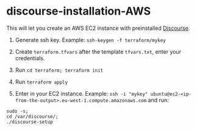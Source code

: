 # discourse-installation-AWS

This will let you create an AWS EC2 instance with preinstalled [Discourse](https://github.com/discourse/discourse/blob/master/docs/INSTALL-cloud.md).

1. Generate ssh key.
Example: `ssh-keygen -f terraform/mykey`

2. Create `terraform.tfvars` after the template `tfvars.txt`, enter your credentials.

3. Run `cd terraform; terraform init`

4. Run `terraform apply`

5. Enter in your EC2 instance. 
Example: `ssh -i "mykey" ubuntu@ec2-<ip-from-the-output>.eu-west-1.compute.amazonaws.com` 
and run: 
```
sudo -s; 
cd /var/discourse/;
./discourse-setup
```

